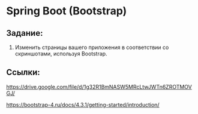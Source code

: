 # Spring Boot (Bootstrap)

## Задание:
1. Изменить страницы вашего приложения в соответствии со скриншотами, используя Bootstrap.

## Ссылки:
https://drive.google.com/file/d/1g32R1BmNASW5MRcLtwJWTn6ZROTMOVGJ/

https://bootstrap-4.ru/docs/4.3.1/getting-started/introduction/


